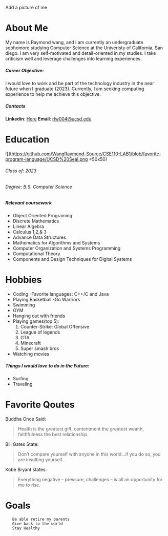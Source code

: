 Add a picture of me
# **About Me**
My name is Raymond wang, and I am currently an undergraduate sophomore studying Computer Science at the Univeristy of California, San diego. I am very self-motivated and detail-oriented in my studies. I take criticism well and leverage challenges into learning experiences.
##### **Career Objective:** 
I would love to work and be part of the technology industry in the near future when I graduate (2023). Currently, I am seeking computing experience to help me achieve this objective.
##### **Contacts**
**Linkedin**: [Here](https://www.linkedin.com/in/raymond-wang-8572671b1/)
**Email**: rlw004@ucsd.edu
# Education
![](https://github.com/WangRaymond-Source/CSE110-LAB1/blob/favorite-program-language/UCSD%20Seal.png =50x50)

###### Class of: 2023
###### Degree: B.S. Computer Science
##### Relevant  coursework
- Object Oriented Programing
- Discrete Mathematics
- Linear Algebra
- Calculus 1,2,& 3
- Advance Data Structures 
- Mathematics for Algorithms and Systems
- Computer Organization and Systems Programming
- Computational Theory
- Components and Design Techniques for Digital Systems 

# Hobbies
- Coding
    -Favorite languages: C++/C and Java
- Playing Basketball
    -Go Warriors
- Swimming
- GYM
- Hanging out with friends
- Playing games(top 5):
    1. Counter-Strike: Global Offensive
    2. League of legends
    3. GTA
    4. Minecraft
    5. Super smash bros
- Watching movies
##### Things I would love to do in the Future:
- Surfing
- Traveling

# Favorite Qoutes
Buddha Once Said:
> Health is the greatest gift, contentment the greatest wealth, faithfulness the best relationship.

Bill Gates State:
> Don’t compare yourself with anyone in this world…if you do so, you are insulting yourself.

Kobe Bryant states:
> Everything negative – pressure, challenges – is all an opportunity for me to rise.

# Goals
```
   Be able retire my parents
   Give back to the world
   Stay Healthy
```
